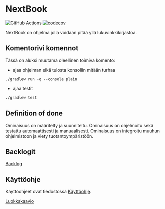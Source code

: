 # NextBook

![GitHub Actions](https://github.com/okkokuisma/NextBook/workflows/Java%20CI%20with%20Gradle/badge.svg)
[![codecov](https://codecov.io/gh/okkokuisma/NextBook/branch/main/graph/badge.svg?token=L63KI9MKAA)](https://codecov.io/gh/okkokuisma/NextBook)

NextBook on ohjelma jolla voidaan pitää yllä lukuvinkkikirjastoa.

## Komentorivi komennot
Tässä on aluksi muutama oleellinen toimiva komento:
- ajaa ohjelman eikä tulosta konsoliin mitään turhaa
```
./gradlew run -q --console plain
```
- ajaa testit
```
./gradlew test
```

## Definition of done
Ominaisuus on määritelty ja suunniteltu. Ominaisuus on ohjelmoitu sekä testattu automaattisesti ja manuaalisesti. Ominaisuus on integroitu muuhun ohjelmistoon ja viety tuotantoympäristöön.

## Backlogit
[Backlog](https://docs.google.com/spreadsheets/d/17YigkVBiU9ZP-Sr4drDUlFHofHq0yx_idhqHz0ZpjKY/edit?usp=sharing)


## Käyttöohje
Käyttöohjeet ovat tiedostossa [Käyttöohje](https://github.com/okkokuisma/NextBook/blob/main/dokumentaatio/kayttoohje.md).


[Luokkakaavio](https://github.com/okkokuisma/NextBook/blob/main/dokumentaatio/Luokkakaavio.jpg)

